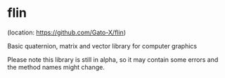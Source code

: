 flin
====

(location: https://github.com/Gato-X/flin)

Basic quaternion, matrix and vector library for computer graphics

Please note this library is still in alpha, so it may contain some errors and the method names might change.



